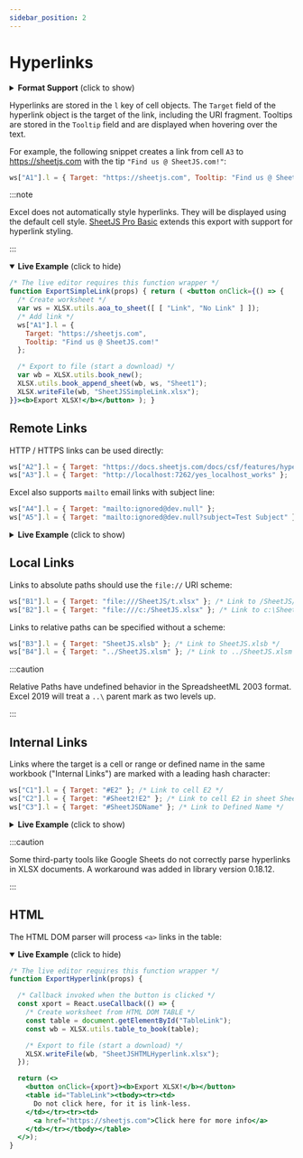 ```yaml
---
sidebar_position: 2
---
```


# Hyperlinks

<details>
  <summary><b>Format Support</b> (click to show)</summary>

**Cell Hyperlinks**: XLSX/M, XLSB, BIFF8 XLS, XLML, ODS, HTML

**Tooltips**: XLSX/M, XLSB, BIFF8 XLS, XLML

</details>

Hyperlinks are stored in the `l` key of cell objects.  The `Target` field of the
hyperlink object is the target of the link, including the URI fragment. Tooltips
are stored in the `Tooltip` field and are displayed when hovering over the text.

For example, the following snippet creates a link from cell `A3` to
<https://sheetjs.com> with the tip `"Find us @ SheetJS.com!"`:

```js
ws["A1"].l = { Target: "https://sheetjs.com", Tooltip: "Find us @ SheetJS.com!" };
```

:::note

Excel does not automatically style hyperlinks.  They will be displayed using
the default cell style. <a href="https://sheetjs.com/pro">SheetJS Pro Basic</a>
extends this export with support for hyperlink styling.

:::

<details open><summary><b>Live Example</b> (click to hide)</summary>

```jsx live
/* The live editor requires this function wrapper */
function ExportSimpleLink(props) { return ( <button onClick={() => {
  /* Create worksheet */
  var ws = XLSX.utils.aoa_to_sheet([ [ "Link", "No Link" ] ]);
  /* Add link */
  ws["A1"].l = {
    Target: "https://sheetjs.com",
    Tooltip: "Find us @ SheetJS.com!"
  };

  /* Export to file (start a download) */
  var wb = XLSX.utils.book_new();
  XLSX.utils.book_append_sheet(wb, ws, "Sheet1");
  XLSX.writeFile(wb, "SheetJSSimpleLink.xlsx");
}}><b>Export XLSX!</b></button> ); }
```

</details>

## Remote Links

HTTP / HTTPS links can be used directly:

```js
ws["A2"].l = { Target: "https://docs.sheetjs.com/docs/csf/features/hyperlinks" };
ws["A3"].l = { Target: "http://localhost:7262/yes_localhost_works" };
```

Excel also supports `mailto` email links with subject line:

```js
ws["A4"].l = { Target: "mailto:ignored@dev.null" };
ws["A5"].l = { Target: "mailto:ignored@dev.null?subject=Test Subject" };
```

<details><summary><b>Live Example</b> (click to show)</summary>

**This demo creates a XLSX spreadsheet with a `mailto` email link. The email
address input in the form never leaves your machine.**

```jsx live
/* The live editor requires this function wrapper */
function ExportRemoteLink(props) {
  const [email, setEmail] = React.useState("ignored@dev.null");
  const set_email = React.useCallback((evt) => setEmail(evt.target.value));

  /* Callback invoked when the button is clicked */
  const xport = React.useCallback(() => {
    /* Create worksheet */
    var ws = XLSX.utils.aoa_to_sheet([ [ "HTTPS", "mailto" ] ]);
    /* Add links */
    ws["A1"].l = { Target: "https://sheetjs.com" };
    ws["B1"].l = { Target: `mailto:${email}` };

    /* Export to file (start a download) */
    var wb = XLSX.utils.book_new();
    XLSX.utils.book_append_sheet(wb, ws, "Sheet1");
    XLSX.writeFile(wb, "SheetJSRemoteLink.xlsx");
  });

  return (<>
    <b>Email: </b><input type="text" value={email} onChange={set_email} size="50"/>
    <br/><button onClick={xport}><b>Export XLSX!</b></button>
  </>);
}
```

</details>

## Local Links

Links to absolute paths should use the `file://` URI scheme:

```js
ws["B1"].l = { Target: "file:///SheetJS/t.xlsx" }; /* Link to /SheetJS/t.xlsx */
ws["B2"].l = { Target: "file:///c:/SheetJS.xlsx" }; /* Link to c:\SheetJS.xlsx */
```

Links to relative paths can be specified without a scheme:

```js
ws["B3"].l = { Target: "SheetJS.xlsb" }; /* Link to SheetJS.xlsb */
ws["B4"].l = { Target: "../SheetJS.xlsm" }; /* Link to ../SheetJS.xlsm */
```

:::caution

Relative Paths have undefined behavior in the SpreadsheetML 2003 format.  Excel
2019 will treat a `..\` parent mark as two levels up.

:::

## Internal Links

Links where the target is a cell or range or defined name in the same workbook
("Internal Links") are marked with a leading hash character:

```js
ws["C1"].l = { Target: "#E2" }; /* Link to cell E2 */
ws["C2"].l = { Target: "#Sheet2!E2" }; /* Link to cell E2 in sheet Sheet2 */
ws["C3"].l = { Target: "#SheetJSDName" }; /* Link to Defined Name */
```

<details><summary><b>Live Example</b> (click to show)</summary>

```jsx live
/* The live editor requires this function wrapper */
function ExportInternalLink(props) { return ( <button onClick={() => {
  /* Create empty workbook */
  var wb = XLSX.utils.book_new();

  /* Create worksheet */
  var ws = XLSX.utils.aoa_to_sheet([ [ "Same", "Cross", "Name" ] ]);
  XLSX.utils.book_append_sheet(wb, ws, "Sheet1");

  /* Create links */
  ws["A1"].l = { Target: "#B2:D4", Tooltip: "Same-Sheet" };
  ws["B1"].l = { Target: "#Sheet2!B2:D4", Tooltip: "Cross-Sheet" };
  ws["C1"].l = { Target: "#SheetJSDN", Tooltip: "Defined Name" };

  /* Create stub Sheet2 */
  var ws2 = XLSX.utils.aoa_to_sheet([["This is Sheet2"]]);
  XLSX.utils.book_append_sheet(wb, ws2, "Sheet2");

  /* Create defined name */
  wb.Workbook = {
    Names: [{Name: "SheetJSDN", Ref:"Sheet2!A1:B2"}]
  }

  /* Export to file (start a download) */
  XLSX.writeFile(wb, "SheetJSInternalLink.xlsx");
}}><b>Export XLSX!</b></button> ); }
```

</details>

:::caution

Some third-party tools like Google Sheets do not correctly parse hyperlinks in
XLSX documents.  A workaround was added in library version 0.18.12.

:::

## HTML

The HTML DOM parser will process `<a>` links in the table:

<details open><summary><b>Live Example</b> (click to hide)</summary>

```jsx live
/* The live editor requires this function wrapper */
function ExportHyperlink(props) {

  /* Callback invoked when the button is clicked */
  const xport = React.useCallback(() => {
    /* Create worksheet from HTML DOM TABLE */
    const table = document.getElementById("TableLink");
    const wb = XLSX.utils.table_to_book(table);

    /* Export to file (start a download) */
    XLSX.writeFile(wb, "SheetJSHTMLHyperlink.xlsx");
  });

  return (<>
    <button onClick={xport}><b>Export XLSX!</b></button>
    <table id="TableLink"><tbody><tr><td>
      Do not click here, for it is link-less.
    </td></tr><tr><td>
      <a href="https://sheetjs.com">Click here for more info</a>
    </td></tr></tbody></table>
  </>);
}
```

</details>
